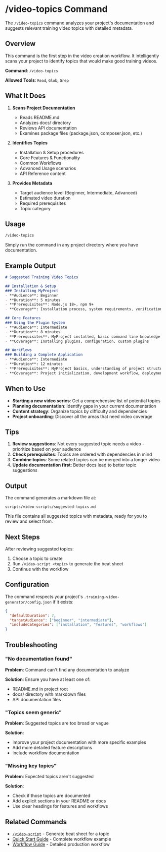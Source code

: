 # /video-topics Command

The `/video-topics` command analyzes your project's documentation and suggests relevant training video topics with detailed metadata.

## Overview

This command is the first step in the video creation workflow. It intelligently scans your project to identify topics that would make good training videos.

**Command**: `/video-topics`

**Allowed Tools**: `Read`, `Glob`, `Grep`

## What It Does

1. **Scans Project Documentation**
   - Reads README.md
   - Analyzes docs/ directory
   - Reviews API documentation
   - Examines package files (package.json, composer.json, etc.)

2. **Identifies Topics**
   - Installation & Setup procedures
   - Core Features & Functionality
   - Common Workflows
   - Advanced Usage scenarios
   - API Reference content

3. **Provides Metadata**
   - Target audience level (Beginner, Intermediate, Advanced)
   - Estimated video duration
   - Required prerequisites
   - Topic category

## Usage

```bash
/video-topics
```

Simply run the command in any project directory where you have documentation.

## Example Output

```markdown
# Suggested Training Video Topics

## Installation & Setup
### Installing MyProject
- **Audience**: Beginner
- **Duration**: 5 minutes
- **Prerequisites**: Node.js 18+, npm 9+
- **Coverage**: Installation process, system requirements, verification

## Core Features
### Using the Plugin System
- **Audience**: Intermediate
- **Duration**: 8 minutes
- **Prerequisites**: MyProject installed, basic command line knowledge
- **Coverage**: Installing plugins, configuration, custom plugins

## Workflows
### Building a Complete Application
- **Audience**: Intermediate
- **Duration**: 12 minutes
- **Prerequisites**: MyProject basics, understanding of project structure
- **Coverage**: Project initialization, development workflow, deployment
```

## When to Use

- **Starting a new video series**: Get a comprehensive list of potential topics
- **Planning documentation**: Identify gaps in your current documentation
- **Content strategy**: Organize topics by difficulty and dependencies
- **Project onboarding**: Discover all the areas that need video coverage

## Tips

1. **Review suggestions**: Not every suggested topic needs a video - prioritize based on your audience
2. **Check prerequisites**: Topics are ordered with dependencies in mind
3. **Combine topics**: Some related topics can be merged into a longer video
4. **Update documentation first**: Better docs lead to better topic suggestions

## Output

The command generates a markdown file at:
```
scripts/video-scripts/suggested-topics.md
```

This file contains all suggested topics with metadata, ready for you to review and select from.

## Next Steps

After reviewing suggested topics:

1. Choose a topic to create
2. Run `/video-script <topic>` to generate the beat sheet
3. Continue with the workflow

## Configuration

The command respects your project's `.training-video-generator/config.json` if it exists:

```json
{
  "defaultDuration": 7,
  "targetAudience": ["beginner", "intermediate"],
  "includeCategories": ["installation", "features", "workflows"]
}
```

## Troubleshooting

### "No documentation found"

**Problem**: Command can't find any documentation to analyze

**Solution**: Ensure you have at least one of:
- README.md in project root
- docs/ directory with markdown files
- API documentation files

### "Topics seem generic"

**Problem**: Suggested topics are too broad or vague

**Solution**:
- Improve your project documentation with more specific examples
- Add more detailed feature descriptions
- Include workflow documentation

### "Missing key topics"

**Problem**: Expected topics aren't suggested

**Solution**:
- Check if those topics are documented
- Add explicit sections in your README or docs
- Use clear headings for features and workflows

## Related Commands

- [`/video-script`](video-script.md) - Generate beat sheet for a topic
- [Quick Start Guide](../quick-start.md) - Complete workflow example
- [Workflow Guide](../guides/workflow.md) - Detailed production workflow

